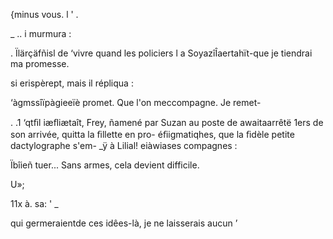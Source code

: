  
  

  {minus
    vous. l ' .

_ .. i  murmura :

. Ïlärçäfñisl  de ‘vivre quand les policiers
l a SoyazîÎaertahït-que je tiendrai ma promesse.

si     erispèrept, mais il répliqua :

‘àgmssîïpàgieeïè  promet. Que l'on meccompagne. Je remet-

 

  

 . .1 ‘qtﬁl iæﬂiætaît, Frey, ñamené par Suzan au poste de
 awaitaarrêtë 1ers de son arrivée, quitta la ﬁllette en pro-
 éﬁigmatiqhes, que la ﬁdèle petite dactylographe s'em-
_ÿ  à Lilial! eiàwiases compagnes :

  Ïbîieñ  tuer... Sans armes, cela devient difficile.

 

U»;

11x à. sa: ' _

      
 

 
  
 
   
   
 
  
   
  
   
  

 qui germeraientde ces idêes-là, je ne laisserais aucun ’

